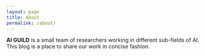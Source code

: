 ```yaml
---
layout: page
title: About
permalink: /about/
---
```


**AI GUILD** is a small team of researchers working in different sub-fields of AI. This blog is a place to share our work in concise fashion.
